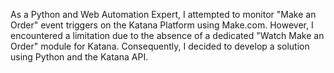 As a Python and Web Automation Expert, I attempted to monitor "Make an Order" event triggers on the Katana Platform using Make.com.
However, I encountered a limitation due to the absence of a dedicated "Watch Make an Order" module for Katana.
Consequently, I decided to develop a solution using Python and the Katana API.
